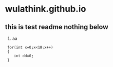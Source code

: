 # wulathink.github.io
## this is test readme nothing below
1. aa
```
 for(int x=0;x<10;x++)
 {
    int dd=0;
 }
```
